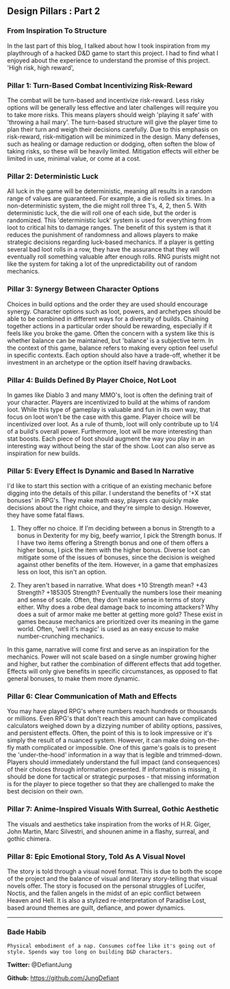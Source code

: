 ## Design Pillars : Part 2
### From Inspiration To Structure
In the last part of this blog, I talked about how I took inspiration from my playthrough of a hacked D&D game to start this project. I had to find what I enjoyed about the experience to understand the promise of this project. 'High risk, high reward', 

### Pillar 1: Turn-Based Combat Incentivizing Risk-Reward
The combat will be turn-based and incentivize risk-reward. Less risky options will be generally less effective and later challenges will require you to take more risks. This means players should weigh 'playing it safe' with 'throwing a hail mary'. The turn-based structure will give the player time to plan their turn and weigh their decisions carefully. Due to this emphasis on risk-reward, risk-mitigation will be minimized in the design. Many defenses, such as healing or damage reduction or dodging, often soften the blow of taking risks, so these will be heavily limited. Mitigation effects will either be limited in use, minimal value, or come at a cost.

### Pillar 2: Deterministic Luck
All luck in the game will be deterministic, meaning all results in a random range of values are guaranteed. For example, a die is rolled six times. In a non-deterministic system, the die might roll three 1's, 4, 2, then 5. With deterministic luck, the die will roll one of each side, but the order is randomized. This 'deterministic luck' system is used for everything from loot to critical hits to damage ranges. The benefit of this system is that it reduces the punishment of randomness and allows players to make strategic decisions regarding luck-based mechanics. If a player is getting several bad loot rolls in a row, they have the assurance that they will eventually roll something valuable after enough rolls. RNG purists might not like the system for taking a lot of the unpredictability out of random mechanics.

### Pillar 3: Synergy Between Character Options
Choices in build options and the order they are used should encourage synergy. Character options such as loot, powers, and archetypes should be able to be combined in different ways for a diversity of builds. Chaining together actions in a particular order should be rewarding, especially if it feels like you broke the game. Often the concern with a system like this is whether balance can be maintained, but 'balance' is a subjective term. In the context of this game, balance refers to making every option feel useful in specific contexts. Each option should also have a trade-off, whether it be investment in an archetype or the option itself having drawbacks.

### Pillar 4: Builds Defined By Player Choice, Not Loot
In games like Diablo 3 and many MMO's, loot is often the defining trait of your character. Players are incentivized to build at the whims of random loot. While this type of gameplay is valuable and fun in its own way, that focus on loot won't be the case with this game. Player choice will be incentivized over loot. As a rule of thumb, loot will only contribute up to 1/4 of a build's overall power. Furthermore, loot will be more interesting than stat boosts. Each piece of loot should augment the way you play in an interesting way without being the star of the show. Loot can also serve as inspiration for new builds.

### Pillar 5: Every Effect Is Dynamic and Based In Narrative
I'd like to start this section with a critique of an existing mechanic before digging into the details of this pillar. I understand the benefits of '+X stat bonuses' in RPG's. They make math easy, players can quickly make decisions about the right choice, and they're simple to design. However, they have some fatal flaws. 

1) They offer no choice. If I'm deciding between a bonus in Strength to a bonus in Dexterity for my big, beefy warrior, I pick the Strength bonus. If I have two items offering a Strength bonus and one of them offers a higher bonus, I pick the item with the higher bonus. Diverse loot can mitigate some of the issues of bonuses, since the decision is weighed against other benefits of the item. However, in a game that emphasizes less on loot, this isn't an option. 

2) They aren't based in narrative. What does +10 Strength mean? +43 Strength? +185305 Strength? Eventually the numbers lose their meaning and sense of scale. Often, they don't make sense in terms of story either. Why does a robe deal damage back to incoming attackers? Why does a suit of armor make me better at getting more gold? These exist in games because mechanics are prioritized over its meaning in the game world. Often, 'well it's magic' is used as an easy excuse to make number-crunching mechanics.

In this game, narrative will come first and serve as an inspiration for the mechanics. Power will not scale based on a single number growing higher and higher, but rather the combination of different effects that add together. Effects will only give benefits in specific circumstances, as opposed to flat general bonuses, to make them more dynamic.

### Pillar 6: Clear Communication of Math and Effects
You may have played RPG's where numbers reach hundreds or thousands or millions. Even RPG's that don't reach this amount can have complicated calculators weighed down by a dizzying number of ability options, passives, and persistent effects. Often, the point of this is to look impressive or it's simply the result of a nuanced system. However, it can make doing on-the-fly math complicated or impossible. One of this game's goals is to present the 'under-the-hood' information in a way that is legible and trimmed-down. Players should immediately understand the full impact (and consequences) of their choices through information presented. If information is missing, it should be done for tactical or strategic purposes - that missing information is for the player to piece together so that they are challenged to make the best decision on their own.

### Pillar 7: Anime-Inspired Visuals With Surreal, Gothic Aesthetic
The visuals and aesthetics take inspiration from the works of H.R. Giger, John Martin, Marc Silvestri, and shounen anime in a flashy, surreal, and gothic chimera.  

### Pillar 8: Epic Emotional Story, Told As A Visual Novel
The story is told through a visual novel format. This is due to both the scope of the project and the balance of visual and literary story-telling that visual novels offer. The story is focused on the personal struggles of Lucifer, Noctis, and the fallen angels in the midst of an epic conflict between Heaven and Hell. It is also a stylized re-interpretation of Paradise Lost, based around themes are guilt, defiance, and power dynamics.

---
### Bade Habib

```Physical embodiment of a nap. Consumes coffee like it's going out of style. Spends way too long on building D&D characters.```

**Twitter:** @DefiantJung

**Github:** https://github.com/JungDefiant
